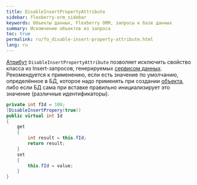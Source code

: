 ```yaml
---
title: DisableInsertPropertyAttribute
sidebar: flexberry-orm_sidebar
keywords: Объекты данных, Flexberry ORM, запросы к базе данных
summary: Исключение объектов из запроса
toc: true
permalink: ru/fo_disable-insert-property-attribute.html
lang: ru
---
```


[Атрибут](fo_attributes-class-data.html) `DisableInsertPropertyAttribute` позволяет исключить свойство класса из Insert-запросов, генерируемых [сервисом данных](fo_data-service.html). Рекомендуется к применению, если есть значение по умолчанию, определённое в БД, которое надо применять при создании [объекта](fo_data-object.html), либо если БД сама при вставке правильно инициализирует это значение (различные идентификаторы).

``` csharp
private int fId = 100;
[DisableInsertPropery(true))
public virtual int Id
{
	get
	{
		int result = this.fId;
		return result;
	}
	set
	{
		this.fId = value;
	}
}
```
